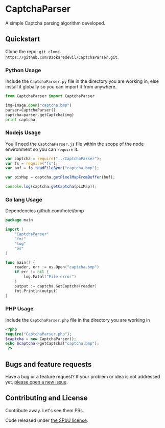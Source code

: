 # CaptchaParser

A simple Captcha parsing algorithm developed.

## Quickstart

Clone the repo: `git clone https://github.com/Dzokaredevil/CaptchaParser.git`.

### Python Usage

Include the ```CaptchaParser.py``` file in the directory you are working in, else install it globally so you can import it from anywhere.

```python
from CaptchaParser import CaptchaParser

img=Image.open("captcha.bmp")
parser=CaptchaParser()
captcha=parser.getCaptcha(img)
print captcha
```

### Nodejs Usage

You'll need the ```CaptchaParser.js``` file within the scope of the node environment so you can ```require``` it.

```javascript
var captcha = require("../CaptchaParser");
var fs = require("fs");
var buf = fs.readFileSync("captcha.bmp");

var pixMap = captcha.getPixelMapFromBuffer(buf);

console.log(captcha.getCaptcha(pixMap));
```

### Go lang Usage

Dependencies github.com/hotei/bmp
```go
package main

import (
	"CaptchaParser"
	"fmt"
	"log"
	"os"
)

func main() {
	reader, err := os.Open("captcha.bmp")
	if err != nil {
		log.Fatal("File error")
	}
	output := captcha.GetCaptcha(reader)
	fmt.Println(output)
}

```
### PHP Usage     
Include the ```CaptchaParser.php``` file in the directory you are working in
```php
<?php
require("CaptchaParser.php");
$captcha = new CaptchaParser();
echo $captcha->getCaptcha("captcha.bmp");
 ?>
```

## Bugs and feature requests

Have a bug or a feature request? If your problem or idea is not addressed yet, [please open a new issue](https://github.com/karthikb351/CaptchaParser/issues).

## Contributing and License

Contribute away. Let's see them PRs.

Code released under [the SPbU license](LICENSE).
